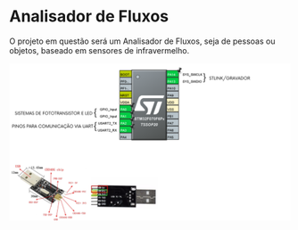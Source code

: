 # Analisador de Fluxos

O projeto em questão será um Analisador de Fluxos, seja de pessoas ou objetos, baseado em sensores de infravermelho.

![](https://github.com/ermeson-alves/Analisador-de-fluxos/blob/main/PF%20-%20Micros.png)
